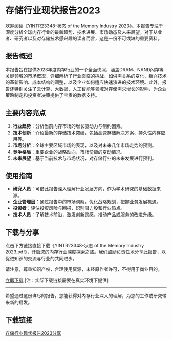 # 存储行业现状报告2023

欢迎阅读《YINTR23348-状态 of the Memory Industry 2023》。本报告专注于深度分析全球内存行业的最新趋势、技术进展、市场动态及未来展望。对于从业者、研究者以及对存储技术感兴趣的读者而言，这是一份不可或缺的重要资料。

## 报告概述

本报告旨在提供2023年度内存行业的一个全面快照，涵盖DRAM、NAND闪存等关键领域的市场概况，详细解析了行业面临的挑战，如供需关系的变化、新兴技术的革新影响、成本结构的调整，以及企业如何适应快速演进的技术环境。此外，报告还特别关注了云计算、大数据、人工智能等领域对存储需求增长的影响，为企业策略制定和投资者决策提供了宝贵的数据支持。

## 主要内容亮点

1. **行业趋势**：分析当前内存市场的增长驱动力与制约因素。
2. **技术创新**：介绍最新的存储技术突破，包括高速存储解决方案、持久性内存应用等。
3. **市场分析**：全球主要区域市场的表现，以及对未来几年市场走势的预测。
4. **竞争格局**：重要企业的战略动向，市场份额的变动情况。
5. **未来展望**：基于当前技术与市场状况，对存储行业的未来发展进行预判。

## 使用指南

- **研究人员**：可借此报告深入理解行业发展方向，作为学术研究的基础数据来源。
- **企业管理层**：通过报告中的市场洞察，优化战略规划，把握业务发展机遇。
- **投资者**：评估投资风险与回报，识别潜力股和行业热点。
- **技术人员**：了解技术前沿，激发创新灵感，推动产品或服务的改进升级。

## 下载与分享

点击下方链接直接下载《YINTR23348-状态 of the Memory Industry 2023.pdf》，开启您的内存行业深度探索之旅。我们鼓励负责任地分享此报告，以促进知识的交流与行业的共同进步。

请注意，尊重知识产权，合理使用资源，未经原作者许可，不得用于商业目的。

[立即下载](请点击此处下载) [注：实际下载链接需要在真实环境下提供]

---

希望通过这份详尽的报告，您能获得对内存行业深入的理解，为您的工作或研究带来新的启发。

## 下载链接

[存储行业现状报告2023分享](https://pan.quark.cn/s/5b96d4332fb0)